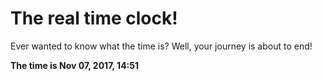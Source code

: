 # The real time clock!

Ever wanted to know what the time is? Well, your journey is about to end!

**The time is Nov 07, 2017, 14:51**